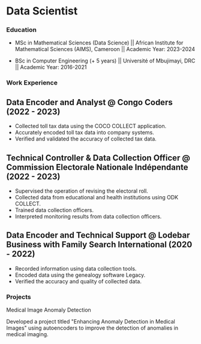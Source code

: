 # Data Scientist

### Education

- MSc in Mathematical Sciences (Data Science) || African Institute for Mathematical Sciences (AIMS), Cameroon || Academic Year: 2023-2024

- BSc in Computer Engineering (+ 5 years) || Université of Mbujimayi, DRC || Academic Year: 2016-2021

### Work Experience

## Data Encoder and Analyst @ Congo Coders (2022 - 2023)

- Collected toll tax data using the COCO COLLECT application.
- Accurately encoded toll tax data into company systems.
- Verified and validated the accuracy of collected tax data.

## Technical Controller & Data Collection Officer @ Commission Electorale Nationale Indépendante (2022 - 2023)

- Supervised the operation of revising the electoral roll.
- Collected data from educational and health institutions using ODK COLLECT.
- Trained data collection officers.
- Interpreted monitoring results from data collection officers.


 ## Data Encoder and Technical Support @ Lodebar Business with Family Search International (2020 - 2022)

- Recorded information using data collection tools.
- Encoded data using the genealogy software Legacy.
- Verified the accuracy and quality of collected data.

### Projects

Medical Image Anomaly Detection

Developed a project titled "Enhancing Anomaly Detection in Medical Images" using autoencoders to improve the detection of anomalies in medical imaging.
